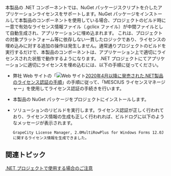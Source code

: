 本製品の .NET コンポーネントでは、NuGet パッケージスクリプトを介したアプリケーションライセンスをサポートします。NuGet パッケージをインストールして本製品のコンポーネントを使用している場合、プロジェクトのビルド時に一意で有効なライセンス情報ファイル（.gclicx ファイル）が中間ファイルとして自動生成され、アプリケーションに埋め込まれます。
これは、プロジェクトの対象プラットフォーム等に依存しない一貫したロジックであり、ライセンスの埋め込みに対する追加の操作は発生しません。通常通りプロジェクトのビルドを実行するだけで、本製品のコンポーネントは、アプリケーション上で適切にライセンスされた状態で動作するようになります。
.NET プロジェクトにてアプリケーションに適切にライセンスを埋め込むには、以下の手順に従ってください。

* 弊社 Web サイトの「![Web サイト](/DOCUMENT_SITE_LINK_PREFIX_HERE/document-site-files/images/f148c511-6e98-4b55-9904-150a375d5825/images/web.png)[2020年4月以降に発売された.NET製品のライセンス認証の手順](https://developer.mescius.jp/support/license/dotnet4-activation)」の手順に従って、「MESCIUS ライセンスマネージャー」を使用してライセンス認証の手続きを行います。
* 本製品の NuGet パッケージをプロジェクトにインストールします。
* ソリューションのリビルドを実行します。ライセンス認証が正しく行われており、ライセンス情報の生成も正しく行われれば、ビルドログに以下のようなメッセージが表示されます。

    ```ビルドログ
    GrapeCity License Manager, 2.0MultiRowPlus for Windows Forms 12.0Jに関するライセンス情報を生成できました。
    ```

## 関連トピック

[.NET プロジェクトで使用する場合のご注意](gcdocsite__documentlink?toc-item-id=a1b5d623-6531-49d0-b5e8-4711707e58e8)